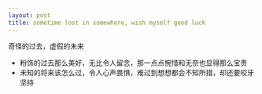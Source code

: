 ```yaml
---
layout: post
title: sometime lost in somewhere, wish myself good luck
---
```


奇怪的过去，虚假的未来

- 粉饰的过去那么美好，无比令人留念，那一点点惋惜和无奈也显得那么宝贵
- 未知的将来该怎么过，令人心声畏惧，难过到想想都会不知所措，却还要咬牙坚持
